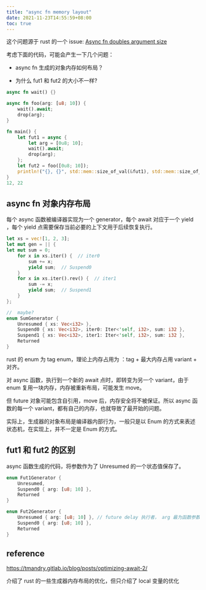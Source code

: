 ```yaml
---
title: "async fn memory layout"
date: 2021-11-23T14:55:59+08:00
toc: true
---
```


这个问题源于 rust 的一个 issue: [Async fn doubles argument size](https://github.com/rust-lang/rust/issues/62958)

考虑下面的代码，可能会产生一下几个问题：

- async fn 生成的对象内存如何布局？

- 为什么 fut1 和 fut2 的大小不一样?

```Rust
async fn wait() {}

async fn foo(arg: [u8; 10]) {
    wait().await;
    drop(arg);
}

fn main() {
    let fut1 = async {
        let arg = [0u8; 10];
        wait().await;
        drop(arg);
    };
    let fut2 = foo([0u8; 10]);
    println!("{}, {}", std::mem::size_of_val(&fut1), std::mem::size_of_val(&fut2));
}
12, 22
```

## async fn 对象内存布局

每个 async 函数被编译器实现为一个 generator，每个 await 对应于一个 yield ，每个 yield 点需要保存当前必要的上下文用于后续恢复执行。

```rust
let xs = vec![1, 2, 3];
let mut gen = || {
let mut sum = 0;
    for x in xs.iter() {  // iter0
        sum += x;
        yield sum;  // Suspend0
    }
    for x in xs.iter().rev() {  // iter1
        sum -= x;
        yield sum;  // Suspend1
    }
};

//  maybe?
enum SumGenerator {
    Unresumed { xs: Vec<i32> },
    Suspend0 { xs: Vec<i32>, iter0: Iter<'self, i32>, sum: i32 },
    Suspend1 { xs: Vec<i32>, iter1: Iter<'self, i32>, sum: i32 },
    Returned
}
```

rust 的 enum 为 tag enum，理论上内存占用为 ：tag + 最大内存占用 variant + 对齐。

对 async 函数，执行到一个新的 await 点时，即转变为另一个 variant，由于 enum 复用一块内存，内存被重新布局，可能发生 move。

但 future 对象可能包含自引用，move 后，内存安全将不被保证。所以 async 函数的每一个 variant，都有自己的内存，也就导致了最开始的问题。

实际上，生成器的对象布局是编译器内部行为，一般只是以 Enum 的方式来表述状态机，在实现上，并不一定是 Enum 的方式。

## fut1 和 fut2 的区别

async 函数生成的代码，将参数作为了 Unresumed 的一个状态值保存了。

```rust
enum Fut1Generator {
    Unresumed,
    Suspend0 { arg: [u8; 10] },
    Returned
}

enum Fut2Generator {
    Unresumed { arg: [u8; 10] }, // future delay 执行者， arg 最为函数参数被捕获
    Suspend0 { arg: [u8; 10] },
    Returned
}
```



## reference

https://tmandry.gitlab.io/blog/posts/optimizing-await-2/

介绍了 rust 的一些生成器内存布局的优化，但只介绍了 local 变量的优化